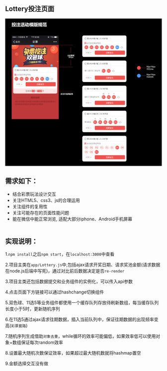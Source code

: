## Lottery投注页面

![image](https://github.com/sysuzhyupeng/Lottery/raw/master/public/img/lottery.png)

需求如下：</br>
-
  * 结合彩票玩法设计交互
  * 关注HTML5、css3、js的合理运用
  * 关注组件的复用性
  * 关注可能存在的页面性能问题
  * 能在微信中能正常浏览, 适配大部分iphone、Android手机屏幕</br>
  
  
实现说明：</br>
-
1.`npm install`之后`npm start`，在`localhost:3000`中查看

2.项目主类在`app/Lottery.js`中,包括ajax请求开奖日期、请求奖池金额(请求数据在node.js后端中写死)，通过对比前后数据决定是否`re-render`

3.项目主类还包括数据提交和业务组件的实例化，可以传入api参数

4.点击页面下方链接可以通过hashchange切换组件

5.双色球、11选5等业务组件都使用一个缓存队列存放待刷新数组，每当缓存队列长度小于5时，更新随机序列

6.在11选5通过ajax请求往期数据，插入当前队列中，保证往期数据的出现频率变高(`彩票套路`)

7.随机序列生成借助`对象去重`，while循环的效率可能偏低，如果效率低可以使用对象+数组保证每次random效率

8.设置最大随机次数保证效率，如果超过最大随机数就将hashmap置空

9.金额选择交互没有做

